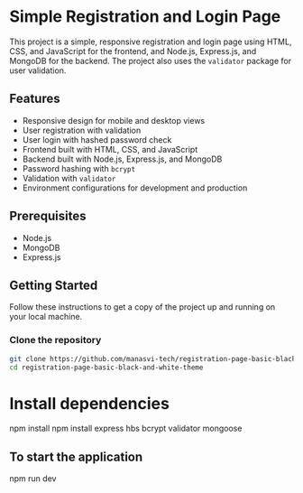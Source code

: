 # Simple Registration and Login Page

This project is a simple, responsive registration and login page using HTML, CSS, and JavaScript for the frontend, and Node.js, Express.js, and MongoDB for the backend. The project also uses the `validator` package for user validation.

## Features

- Responsive design for mobile and desktop views
- User registration with validation
- User login with hashed password check
- Frontend built with HTML, CSS, and JavaScript
- Backend built with Node.js, Express.js, and MongoDB
- Password hashing with `bcrypt`
- Validation with `validator`
- Environment configurations for development and production

## Prerequisites

- Node.js
- MongoDB
- Express.js

## Getting Started

Follow these instructions to get a copy of the project up and running on your local machine.

### Clone the repository

```bash
git clone https://github.com/manasvi-tech/registration-page-basic-black-and-white-theme.git
cd registration-page-basic-black-and-white-theme

```
# Install dependencies
npm install
npm install express hbs bcrypt validator mongoose

## To start the application
npm run dev



